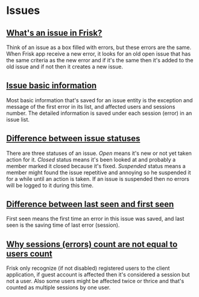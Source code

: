# Issues

 <a name="what-issue"></a>
## [What's an issue in Frisk?](#what-is-issue)
Think of an issue as a box filled with errors, but these errors are the same. When Frisk app receive a new error, it looks for an old open issue that has the same criteria as the new error and if it's the same then it's added to the old issue and if not then it creates a new issue.

 <a name="issue-basic-information"></a>
## [Issue basic information](#issue-basic-information)
Most basic information that's saved for an issue entity is the exception and message of the first error in its list, and affected users and sessions number. The detailed information is saved under each session (error) in an issue list.

 <a name="issue-statuses"></a>
## [Difference between issue statuses](#issue-statuses)
There are three statuses of an issue. _Open_ means it's new or not yet taken action for it. _Closed_ status means it's been looked at and probably a member marked it closed because it's fixed. _Suspended_ status means a member might found the issue repetitive and annoying so he suspended it for a while until an action is taken. If an issue is suspended then no errors will be logged to it during this time.

 <a name="issue-seen"></a>
## [Difference between last seen and first seen](#issue-seen)
First seen means the first time an error in this issue was saved, and last seen is the saving time of last error (session).

 <a name="issue-counts"></a>
## [Why sessions (errors) count are not equal to users count](#issue-counts)
Frisk only recognize (if not disabled) registered users to the client application, if guest account is affected then it's considered a session but not a user. Also some users might be affected twice or thrice and that's counted as multiple sessions by one user.
